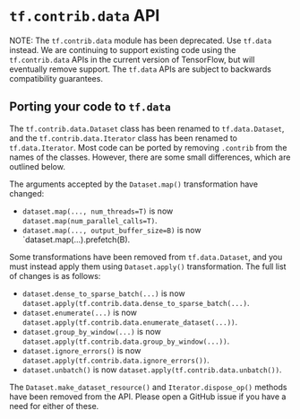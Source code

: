 `tf.contrib.data` API
=====================

NOTE: The `tf.contrib.data` module has been deprecated. Use `tf.data` instead.
We are continuing to support existing code using the `tf.contrib.data` APIs in
the current version of TensorFlow, but will eventually remove support. The
`tf.data` APIs are subject to backwards compatibility guarantees.

Porting your code to `tf.data`
------------------------------

The `tf.contrib.data.Dataset` class has been renamed to `tf.data.Dataset`, and
the `tf.contrib.data.Iterator` class has been renamed to `tf.data.Iterator`.
Most code can be ported by removing `.contrib` from the names of the classes.
However, there are some small differences, which are outlined below.

The arguments accepted by the `Dataset.map()` transformation have changed:

* `dataset.map(..., num_threads=T)` is now `dataset.map(num_parallel_calls=T)`.
* `dataset.map(..., output_buffer_size=B)` is now
  `dataset.map(...).prefetch(B).

Some transformations have been removed from `tf.data.Dataset`, and you must
instead apply them using `Dataset.apply()` transformation. The full list of
changes is as follows:

* `dataset.dense_to_sparse_batch(...)` is now
  `dataset.apply(tf.contrib.data.dense_to_sparse_batch(...)`.
* `dataset.enumerate(...)` is now
  `dataset.apply(tf.contrib.data.enumerate_dataset(...))`.
* `dataset.group_by_window(...)` is now
  `dataset.apply(tf.contrib.data.group_by_window(...))`.
* `dataset.ignore_errors()` is now
  `dataset.apply(tf.contrib.data.ignore_errors())`.
* `dataset.unbatch()` is now `dataset.apply(tf.contrib.data.unbatch())`.

The `Dataset.make_dataset_resource()` and `Iterator.dispose_op()` methods have
been removed from the API. Please open a GitHub issue if you have a need for
either of these.
